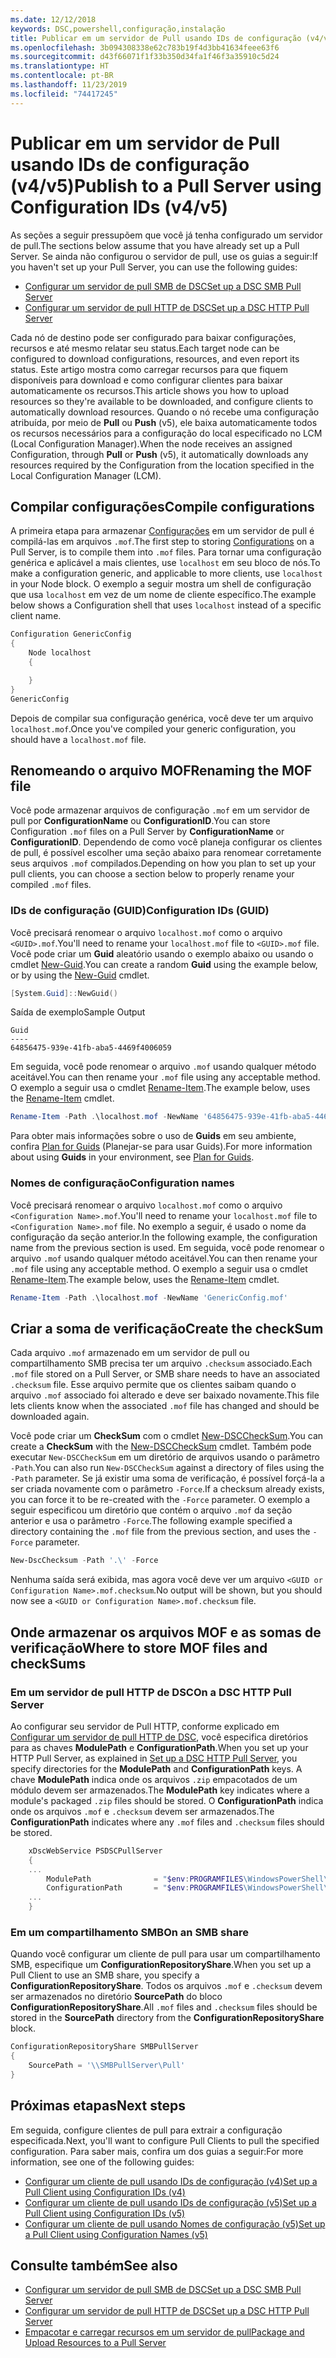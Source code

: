 ```yaml
---
ms.date: 12/12/2018
keywords: DSC,powershell,configuração,instalação
title: Publicar em um servidor de Pull usando IDs de configuração (v4/v5)
ms.openlocfilehash: 3b094308338e62c783b19f4d3bb41634feee63f6
ms.sourcegitcommit: d43f66071f1f33b350d34fa1f46f3a35910c5d24
ms.translationtype: HT
ms.contentlocale: pt-BR
ms.lasthandoff: 11/23/2019
ms.locfileid: "74417245"
---
```

# <a name="publish-to-a-pull-server-using-configuration-ids-v4v5"></a><span data-ttu-id="1b292-103">Publicar em um servidor de Pull usando IDs de configuração (v4/v5)</span><span class="sxs-lookup"><span data-stu-id="1b292-103">Publish to a Pull Server using Configuration IDs (v4/v5)</span></span>

<span data-ttu-id="1b292-104">As seções a seguir pressupõem que você já tenha configurado um servidor de pull.</span><span class="sxs-lookup"><span data-stu-id="1b292-104">The sections below assume that you have already set up a Pull Server.</span></span> <span data-ttu-id="1b292-105">Se ainda não configurou o servidor de pull, use os guias a seguir:</span><span class="sxs-lookup"><span data-stu-id="1b292-105">If you haven't set up your Pull Server, you can use the following guides:</span></span>

- [<span data-ttu-id="1b292-106">Configurar um servidor de pull SMB de DSC</span><span class="sxs-lookup"><span data-stu-id="1b292-106">Set up a DSC SMB Pull Server</span></span>](pullServerSmb.md)
- [<span data-ttu-id="1b292-107">Configurar um servidor de pull HTTP de DSC</span><span class="sxs-lookup"><span data-stu-id="1b292-107">Set up a DSC HTTP Pull Server</span></span>](pullServer.md)

<span data-ttu-id="1b292-108">Cada nó de destino pode ser configurado para baixar configurações, recursos e até mesmo relatar seu status.</span><span class="sxs-lookup"><span data-stu-id="1b292-108">Each target node can be configured to download configurations, resources, and even report its status.</span></span> <span data-ttu-id="1b292-109">Este artigo mostra como carregar recursos para que fiquem disponíveis para download e como configurar clientes para baixar automaticamente os recursos.</span><span class="sxs-lookup"><span data-stu-id="1b292-109">This article shows you how to upload resources so they're available to be downloaded, and configure clients to automatically download resources.</span></span> <span data-ttu-id="1b292-110">Quando o nó recebe uma configuração atribuída, por meio de **Pull** ou **Push** (v5), ele baixa automaticamente todos os recursos necessários para a configuração do local especificado no LCM (Local Configuration Manager).</span><span class="sxs-lookup"><span data-stu-id="1b292-110">When the node receives an assigned Configuration, through **Pull** or **Push** (v5), it automatically downloads any resources required by the Configuration from the location specified in the Local Configuration Manager (LCM).</span></span>

## <a name="compile-configurations"></a><span data-ttu-id="1b292-111">Compilar configurações</span><span class="sxs-lookup"><span data-stu-id="1b292-111">Compile configurations</span></span>

<span data-ttu-id="1b292-112">A primeira etapa para armazenar [Configurações](../configurations/configurations.md) em um servidor de pull é compilá-las em arquivos `.mof`.</span><span class="sxs-lookup"><span data-stu-id="1b292-112">The first step to storing [Configurations](../configurations/configurations.md) on a Pull Server, is to compile them into `.mof` files.</span></span> <span data-ttu-id="1b292-113">Para tornar uma configuração genérica e aplicável a mais clientes, use `localhost` em seu bloco de nós.</span><span class="sxs-lookup"><span data-stu-id="1b292-113">To make a configuration generic, and applicable to more clients, use `localhost` in your Node block.</span></span> <span data-ttu-id="1b292-114">O exemplo a seguir mostra um shell de configuração que usa `localhost` em vez de um nome de cliente específico.</span><span class="sxs-lookup"><span data-stu-id="1b292-114">The example below shows a Configuration shell that uses `localhost` instead of a specific client name.</span></span>

```powershell
Configuration GenericConfig
{
    Node localhost
    {

    }
}
GenericConfig
```

<span data-ttu-id="1b292-115">Depois de compilar sua configuração genérica, você deve ter um arquivo `localhost.mof`.</span><span class="sxs-lookup"><span data-stu-id="1b292-115">Once you've compiled your generic configuration, you should have a `localhost.mof` file.</span></span>

## <a name="renaming-the-mof-file"></a><span data-ttu-id="1b292-116">Renomeando o arquivo MOF</span><span class="sxs-lookup"><span data-stu-id="1b292-116">Renaming the MOF file</span></span>

<span data-ttu-id="1b292-117">Você pode armazenar arquivos de configuração `.mof` em um servidor de pull por **ConfigurationName** ou **ConfigurationID**.</span><span class="sxs-lookup"><span data-stu-id="1b292-117">You can store Configuration `.mof` files on a Pull Server by **ConfigurationName** or **ConfigurationID**.</span></span> <span data-ttu-id="1b292-118">Dependendo de como você planeja configurar os clientes de pull, é possível escolher uma seção abaixo para renomear corretamente seus arquivos `.mof` compilados.</span><span class="sxs-lookup"><span data-stu-id="1b292-118">Depending on how you plan to set up your pull clients, you can choose a section below to properly rename your compiled `.mof` files.</span></span>

### <a name="configuration-ids-guid"></a><span data-ttu-id="1b292-119">IDs de configuração (GUID)</span><span class="sxs-lookup"><span data-stu-id="1b292-119">Configuration IDs (GUID)</span></span>

<span data-ttu-id="1b292-120">Você precisará renomear o arquivo `localhost.mof` como o arquivo `<GUID>.mof`.</span><span class="sxs-lookup"><span data-stu-id="1b292-120">You'll need to rename your `localhost.mof` file to `<GUID>.mof` file.</span></span> <span data-ttu-id="1b292-121">Você pode criar um **Guid** aleatório usando o exemplo abaixo ou usando o cmdlet [New-Guid](/powershell/module/microsoft.powershell.utility/new-guid).</span><span class="sxs-lookup"><span data-stu-id="1b292-121">You can create a random **Guid** using the example below, or by using the [New-Guid](/powershell/module/microsoft.powershell.utility/new-guid) cmdlet.</span></span>

```powershell
[System.Guid]::NewGuid()
```

<span data-ttu-id="1b292-122">Saída de exemplo</span><span class="sxs-lookup"><span data-stu-id="1b292-122">Sample Output</span></span>

```Output
Guid
----
64856475-939e-41fb-aba5-4469f4006059
```

<span data-ttu-id="1b292-123">Em seguida, você pode renomear o arquivo `.mof` usando qualquer método aceitável.</span><span class="sxs-lookup"><span data-stu-id="1b292-123">You can then rename your `.mof` file using any acceptable method.</span></span> <span data-ttu-id="1b292-124">O exemplo a seguir usa o cmdlet [Rename-Item](/powershell/module/microsoft.powershell.management/rename-item).</span><span class="sxs-lookup"><span data-stu-id="1b292-124">The example below, uses the [Rename-Item](/powershell/module/microsoft.powershell.management/rename-item) cmdlet.</span></span>

```powershell
Rename-Item -Path .\localhost.mof -NewName '64856475-939e-41fb-aba5-4469f4006059.mof'
```

<span data-ttu-id="1b292-125">Para obter mais informações sobre o uso de **Guids** em seu ambiente, confira [Plan for Guids](/powershell/scripting/dsc/secureserver#guids) (Planejar-se para usar Guids).</span><span class="sxs-lookup"><span data-stu-id="1b292-125">For more information about using **Guids** in your environment, see [Plan for Guids](/powershell/scripting/dsc/secureserver#guids).</span></span>

### <a name="configuration-names"></a><span data-ttu-id="1b292-126">Nomes de configuração</span><span class="sxs-lookup"><span data-stu-id="1b292-126">Configuration names</span></span>

<span data-ttu-id="1b292-127">Você precisará renomear o arquivo `localhost.mof` como o arquivo `<Configuration Name>.mof`.</span><span class="sxs-lookup"><span data-stu-id="1b292-127">You'll need to rename your `localhost.mof` file to `<Configuration Name>.mof` file.</span></span> <span data-ttu-id="1b292-128">No exemplo a seguir, é usado o nome da configuração da seção anterior.</span><span class="sxs-lookup"><span data-stu-id="1b292-128">In the following example, the configuration name from the previous section is used.</span></span> <span data-ttu-id="1b292-129">Em seguida, você pode renomear o arquivo `.mof` usando qualquer método aceitável.</span><span class="sxs-lookup"><span data-stu-id="1b292-129">You can then rename your `.mof` file using any acceptable method.</span></span> <span data-ttu-id="1b292-130">O exemplo a seguir usa o cmdlet [Rename-Item](/powershell/module/microsoft.powershell.management/rename-item).</span><span class="sxs-lookup"><span data-stu-id="1b292-130">The example below, uses the [Rename-Item](/powershell/module/microsoft.powershell.management/rename-item) cmdlet.</span></span>

```powershell
Rename-Item -Path .\localhost.mof -NewName 'GenericConfig.mof'
```

## <a name="create-the-checksum"></a><span data-ttu-id="1b292-131">Criar a soma de verificação</span><span class="sxs-lookup"><span data-stu-id="1b292-131">Create the checkSum</span></span>

<span data-ttu-id="1b292-132">Cada arquivo `.mof` armazenado em um servidor de pull ou compartilhamento SMB precisa ter um arquivo `.checksum` associado.</span><span class="sxs-lookup"><span data-stu-id="1b292-132">Each `.mof` file stored on a Pull Server, or SMB share needs to have an associated `.checksum` file.</span></span>
<span data-ttu-id="1b292-133">Esse arquivo permite que os clientes saibam quando o arquivo `.mof` associado foi alterado e deve ser baixado novamente.</span><span class="sxs-lookup"><span data-stu-id="1b292-133">This file lets clients know when the associated `.mof` file has changed and should be downloaded again.</span></span>

<span data-ttu-id="1b292-134">Você pode criar um **CheckSum** com o cmdlet [New-DSCCheckSum](/powershell/module/psdesiredstateconfiguration/new-dscchecksum).</span><span class="sxs-lookup"><span data-stu-id="1b292-134">You can create a **CheckSum** with the [New-DSCCheckSum](/powershell/module/psdesiredstateconfiguration/new-dscchecksum) cmdlet.</span></span> <span data-ttu-id="1b292-135">Também pode executar `New-DSCCheckSum` em um diretório de arquivos usando o parâmetro `-Path`.</span><span class="sxs-lookup"><span data-stu-id="1b292-135">You can also run `New-DSCCheckSum` against a directory of files using the `-Path` parameter.</span></span>
<span data-ttu-id="1b292-136">Se já existir uma soma de verificação, é possível forçá-la a ser criada novamente com o parâmetro `-Force`.</span><span class="sxs-lookup"><span data-stu-id="1b292-136">If a checksum already exists, you can force it to be re-created with the `-Force` parameter.</span></span> <span data-ttu-id="1b292-137">O exemplo a seguir especificou um diretório que contém o arquivo `.mof` da seção anterior e usa o parâmetro `-Force`.</span><span class="sxs-lookup"><span data-stu-id="1b292-137">The following example specified a directory containing the `.mof` file from the previous section, and uses the `-Force` parameter.</span></span>

```powershell
New-DscChecksum -Path '.\' -Force
```

<span data-ttu-id="1b292-138">Nenhuma saída será exibida, mas agora você deve ver um arquivo `<GUID or Configuration Name>.mof.checksum`.</span><span class="sxs-lookup"><span data-stu-id="1b292-138">No output will be shown, but you should now see a `<GUID or Configuration Name>.mof.checksum` file.</span></span>

## <a name="where-to-store-mof-files-and-checksums"></a><span data-ttu-id="1b292-139">Onde armazenar os arquivos MOF e as somas de verificação</span><span class="sxs-lookup"><span data-stu-id="1b292-139">Where to store MOF files and checkSums</span></span>

### <a name="on-a-dsc-http-pull-server"></a><span data-ttu-id="1b292-140">Em um servidor de pull HTTP de DSC</span><span class="sxs-lookup"><span data-stu-id="1b292-140">On a DSC HTTP Pull Server</span></span>

<span data-ttu-id="1b292-141">Ao configurar seu servidor de Pull HTTP, conforme explicado em [Configurar um servidor de pull HTTP de DSC](pullServer.md), você especifica diretórios para as chaves **ModulePath** e **ConfigurationPath**.</span><span class="sxs-lookup"><span data-stu-id="1b292-141">When you set up your HTTP Pull Server, as explained in [Set up a DSC HTTP Pull Server](pullServer.md), you specify directories for the **ModulePath** and **ConfigurationPath** keys.</span></span> <span data-ttu-id="1b292-142">A chave **ModulePath** indica onde os arquivos `.zip` empacotados de um módulo devem ser armazenados.</span><span class="sxs-lookup"><span data-stu-id="1b292-142">The **ModulePath** key indicates where a module's packaged `.zip` files should be stored.</span></span> <span data-ttu-id="1b292-143">O **ConfigurationPath** indica onde os arquivos `.mof` e `.checksum` devem ser armazenados.</span><span class="sxs-lookup"><span data-stu-id="1b292-143">The **ConfigurationPath** indicates where any `.mof` files and `.checksum` files should be stored.</span></span>

```powershell
    xDscWebService PSDSCPullServer
    {
    ...
        ModulePath              = "$env:PROGRAMFILES\WindowsPowerShell\DscService\Modules"
        ConfigurationPath       = "$env:PROGRAMFILES\WindowsPowerShell\DscService\Configuration"
    ...
    }

```

### <a name="on-an-smb-share"></a><span data-ttu-id="1b292-144">Em um compartilhamento SMB</span><span class="sxs-lookup"><span data-stu-id="1b292-144">On an SMB share</span></span>

<span data-ttu-id="1b292-145">Quando você configurar um cliente de pull para usar um compartilhamento SMB, especifique um **ConfigurationRepositoryShare**.</span><span class="sxs-lookup"><span data-stu-id="1b292-145">When you set up a Pull Client to use an SMB share, you specify a **ConfigurationRepositoryShare**.</span></span>
<span data-ttu-id="1b292-146">Todos os arquivos `.mof` e `.checksum` devem ser armazenados no diretório **SourcePath** do bloco **ConfigurationRepositoryShare**.</span><span class="sxs-lookup"><span data-stu-id="1b292-146">All `.mof` files and `.checksum` files should be stored in the **SourcePath** directory from the **ConfigurationRepositoryShare** block.</span></span>

```powershell
ConfigurationRepositoryShare SMBPullServer
{
    SourcePath = '\\SMBPullServer\Pull'
}
```

## <a name="next-steps"></a><span data-ttu-id="1b292-147">Próximas etapas</span><span class="sxs-lookup"><span data-stu-id="1b292-147">Next steps</span></span>

<span data-ttu-id="1b292-148">Em seguida, configure clientes de pull para extrair a configuração especificada.</span><span class="sxs-lookup"><span data-stu-id="1b292-148">Next, you'll want to configure Pull Clients to pull the specified configuration.</span></span> <span data-ttu-id="1b292-149">Para saber mais, confira um dos guias a seguir:</span><span class="sxs-lookup"><span data-stu-id="1b292-149">For more information, see one of the following guides:</span></span>

- [<span data-ttu-id="1b292-150">Configurar um cliente de pull usando IDs de configuração (v4)</span><span class="sxs-lookup"><span data-stu-id="1b292-150">Set up a Pull Client using Configuration IDs (v4)</span></span>](pullClientConfigId4.md)
- [<span data-ttu-id="1b292-151">Configurar um cliente de pull usando IDs de configuração (v5)</span><span class="sxs-lookup"><span data-stu-id="1b292-151">Set up a Pull Client using Configuration IDs (v5)</span></span>](pullClientConfigId.md)
- [<span data-ttu-id="1b292-152">Configurar um cliente de pull usando Nomes de configuração (v5)</span><span class="sxs-lookup"><span data-stu-id="1b292-152">Set up a Pull Client using Configuration Names (v5)</span></span>](pullClientConfigNames.md)

## <a name="see-also"></a><span data-ttu-id="1b292-153">Consulte também</span><span class="sxs-lookup"><span data-stu-id="1b292-153">See also</span></span>

- [<span data-ttu-id="1b292-154">Configurar um servidor de pull SMB de DSC</span><span class="sxs-lookup"><span data-stu-id="1b292-154">Set up a DSC SMB Pull Server</span></span>](pullServerSmb.md)
- [<span data-ttu-id="1b292-155">Configurar um servidor de pull HTTP de DSC</span><span class="sxs-lookup"><span data-stu-id="1b292-155">Set up a DSC HTTP Pull Server</span></span>](pullServer.md)
- [<span data-ttu-id="1b292-156">Empacotar e carregar recursos em um servidor de pull</span><span class="sxs-lookup"><span data-stu-id="1b292-156">Package and Upload Resources to a Pull Server</span></span>](package-upload-resources.md)
